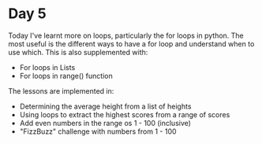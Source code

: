 # Day 5

Today I've learnt more on loops, particularly the for loops in python.
The most useful is the different ways to have a for loop and understand when to use which. 
This is also supplemented with:
- For loops in Lists
- For loops in range() function

The lessons are implemented in:
- Determining the average height from a list of heights
- Using loops to extract the highest scores from a range of scores
- Add even numbers in the range os 1 - 100 (inclusive)
- "FizzBuzz" challenge with numbers from 1 - 100
